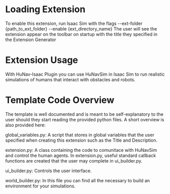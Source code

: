 # Loading Extension
To enable this extension, run Isaac Sim with the flags --ext-folder {path_to_ext_folder} --enable {ext_directory_name}
The user will see the extension appear on the toolbar on startup with the title they specified in the Extension Generator


# Extension Usage
With HuNav-Isaac Plugin you can use HuNavSim in Isaac Sim to run realistic simulations of humans that interact with obstacles and robots.


# Template Code Overview
The template is well documented and is meant to be self-explanatory to the user should they
start reading the provided python files.  A short overview is also provided here:

global_variables.py: 
    A script that stores in global variables that the user specified when creating this extension such as the Title and Description.

extension.py:
    A class containing the code to comunitace with HuNavSim and control the human agents.
    In extension.py, useful standard callback functions are created that the user may complete in ui_builder.py.

ui_builder.py:
    Controls the user interface.

world_builder.py:
    In this file you can find all the necessary to build an environment for your simulations.
